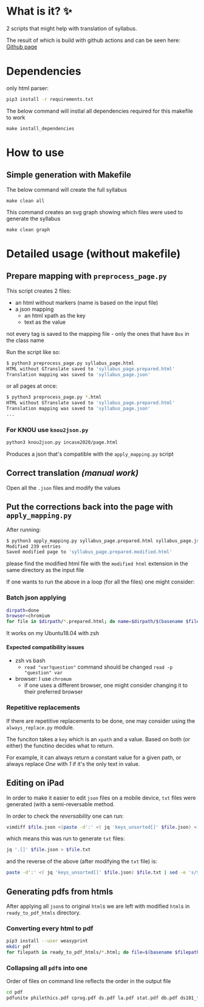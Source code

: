 # What is it? :sparkles:

2 scripts that might help with translation of syllabus.

The result of which is build with github actions and can be seen here: [Github page](https://pardelapawel.github.io/translation-helper/)

# Dependencies

only html parser:

```bash
pip3 install -r requirements.txt
```

The below command will instlal all dependencies required for this makefile to work
```
make install_dependencies
```

# How to use

## Simple generation with Makefile


The below command will create the full syllabus

```
make clean all
```

This command creates an svg graph showing which files were used to generate the syllabus
```
make clean graph
```

# Detailed usage (without makefile)

## Prepare mapping with `preprocess_page.py`
This script creates 2 files:
- an html without markers (name is based on the input file)
- a json mapping
  - an html xpath as the key
  - text as the value

not every tag is saved to the mapping file - only the ones that have `Box` in the class name

Run the script like so:

```bash
$ python3 preprocess_page.py syllabus_page.html
HTML without GTranslate saved to 'syllabus_page.prepared.html'
Translation mapping was saved to 'syllabus_page.json'
```

or all pages at once:

```bash
$ python3 preprocess_page.py *.html
HTML without GTranslate saved to 'syllabus_page.prepared.html'
Translation mapping was saved to 'syllabus_page.json'
...
```

### For KNOU use `knou2json.py`

```bash
python3 knou2json.py incase2020/page.html
```

Produces a json that's compatible with the `apply_mapping.py` script


## Correct translation _(manual work)_

Open all the `.json` files and modify the values

## Put the corrections back into the page with `apply_mapping.py`

After running:

```bash
$ python3 apply_mapping.py syllabus_page.prepared.html syllabus_page.json
Modified 239 entries
Saved modified page to 'syllabus_page.prepared.modified.html'
```

please find the modified html file with the `modified html` extension in the same directory as the input file

If one wants to run the above in a loop (for all the files) one might consider:


### Batch json applying

```bash
dirpath=done
browser=chromium
for file in $dirpath/*.prepared.html; do name=$dirpath/$(basename $file | cut -d'.' -f1); echo "[$name]"; yesno="y"; while [[ $yesno =~ "^y" ]] ; do python3 apply_mapping.py $name.prepared.html $name.json || break && $browser $name.prepared.modified.html; python3 apply_mapping.py $name.prepared.html $name.json; read "yesno?regenerate '$name' again(y to regenerate) "; done; echo ;done
```

It works on my Ubuntu18.04 with zsh

#### Expected compatibility issues
- zsh vs bash
  - `read "var?question"` command should be changed `read -p "question" var`
- browser: I use `chromum`
  - if one uses a different browser, one might consider changing it to their preferred browser

### Repetitive replacements

If there are repetitive replacements to be done, one may consider using the `always_replace.py` module.

The funciton takes a `key` which is an `xpath` and a value. Based on both (or either) the functino decides what to return.

For example, it can always return a constant value for a given path, or always replace _One_ with _1_ if it's the only text in value.


## Editing on iPad

In order to make it easier to edit `json` files on a mobile device, `txt` files were generated (with a semi-reversable method.

In order to check the _reversability_ one can run:

```bash
vimdiff $file.json <(paste -d':' <( jq 'keys_unsorted[]' $file.json) <(jq '.[]' $file.json) | sed -e 's/$/,/' -e '$s/,//' | sed -e '1 i\{' -e '$a\}' | jq '.')
```

which means this was run to generate `txt` files:

```bash
jq '.[]' $file.json > $file.txt
```

and the reverse of the above (after modifying the `txt` file) is:

```bash
paste -d':' <( jq 'keys_unsorted[]' $file.json) $file.txt | sed -e 's/$/,/' -e '$s/,//' | sed -e '1 i\{' -e '$a\}' | jq '.'
```

## Generating pdfs from htmls

After applying all `json`s to original `html`s we are left with modified `html`s in `ready_to_pdf_htmls` directory.

### Converting every html to pdf

```bash
pip3 install --user weasyprint
mkdir pdf
for filepath in ready_to_pdf_htmls/*.html; do file=$(basename $filepath | cut -f1 -d'.'); 2>&1 weasyprint $filepath pdf/$file.pdf; done
```

### Collapsing all `pdf`s into one

Order of files on command line reflects the order in the output file

```bash
cd pdf
pdfunite philethics.pdf cprog.pdf ds.pdf la.pdf stat.pdf db.pdf ds101_fine.pdf mediapsy.pdf modernthought.pdf bible.pdf chinese.pdf CommFren.pdf compconst.pdf EuroSocCul.pdf French1.pdf french2.pdf frenchart.pdf FutureEurope.pdf German1.pdf GlobaInterRel.pdf IntroEco.pdf IntroWestHistory.pdf ItalianHistory.pdf lifesci.pdf micro.pdf ModernEuroArt.pdf movies.pdf music.pdf NewEur.pdf Pol101.pdf RussianClub.pdf SocSoc.pdf swim.pdf uni.pdf WesternCulture.pdf writing.pdf syllabus.all.pdf
```
